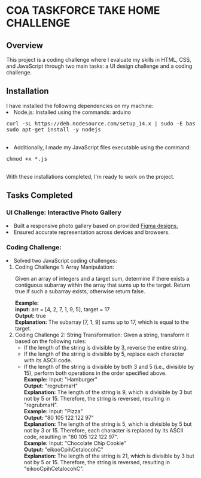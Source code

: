 <h1>COA TASKFORCE TAKE HOME CHALLENGE</h1>
<h2>Overview</h2>

This project is a coding challenge where I evaluate my skills in HTML, CSS, and JavaScript through two main tasks: a UI design challenge and a coding challenge.

<h2>Installation</h2>
I have installed the following dependencies on my machine:

<li>
Node.js: Installed using the commands:
arduino
<pre>
curl -sL https://deb.nodesource.com/setup_14.x | sudo -E bash -
sudo apt-get install -y nodejs
</pre>
</li><br>
<li>
Additionally, I made my JavaScript files executable using the command:

<pre>
chmod +x *.js
</pre>
</li></br>
With these installations completed, I'm ready to work on the project.

<h2>Tasks Completed</h2>
<h3>UI Challenge: Interactive Photo Gallery</h3>
<li>Built a responsive photo gallery based on provided <a href="https://www.figma.com/design/XF6xlvvHBv12WFveDjVoso/COA-Take-home-Challenge?m=dev&node-id=0-1&t=fdBvdtZwkpw7inVP-1">Figma designs.</a></li>
<li>Ensured accurate representation across devices and browsers.</li>
<h3>Coding Challenge:</h3>
<li>Solved two JavaScript coding challenges:
<ol>
<li>Coding Challenge 1: Array Manipulation:
    <p>Given an array of integers and a target sum, determine if there exists a contiguous subarray within the array that sums up to the target. Return true if such a subarray exists, otherwise return false.</p>
    <b>Example:</b><br>
<b>input:</b> arr = [4, 2, 7, 1, 9, 5], target = 17 <br>
<b>Output:</b> true<br>
<b>Explanation:</b> The subarray [7, 1, 9] sums up to 17, which is equal to the target.
</li>
<li>Coding Challenge 2: String Transformation:
Given a string, transform it based on the following rules:
<ul>
<li>If the length of the string is divisible by 3, reverse the entire string.</li>
<li>If the length of the string is divisible by 5, replace each character with its ASCII code.</li>
<li>If the length of the string is divisible by both 3 and 5 (i.e., divisible by 15), perform both operations in the order specified above.</li>
<b>Example:</b> Input: "Hamburger"</br>
<b>Output:</b> "regrubmaH"</br>
<b>Explanation:</b> The length of the string is 9, which is divisible by 3 but not by 5 or 15.
Therefore, the string is reversed, resulting in "regrubmaH".</br>
<b>Example:</b> Input: "Pizza"<br>
<b>Output: </b>"80 105 122 122 97"</br>
<b>Explanation:</b> The length of the string is 5, which is divisible by 5 but not by 3 or 15.
Therefore, each character is replaced by its ASCII code, resulting in "80 105 122 122 97".</br>
<b>Example:</b> Input: "Chocolate Chip Cookie"</br>
<b>Output: </b>"eikooCpihCetalocohC"</br>
<b>Explanation:</b> The length of the string is 21, which is divisible by 3 but not by 5 or 15.
Therefore, the string is reversed, resulting in "eikooCpihCetalocohC".</br>
</ul>
</li>
</ol>
